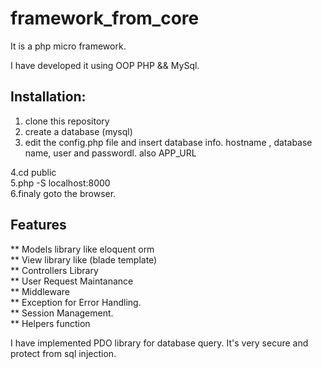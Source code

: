# framework_from_core
It is a php micro framework.

I have developed it using OOP PHP && MySql.

 
 ## Installation:
 
 1. clone this repository
 2. create a database (mysql)
 3. edit the config.php file and insert database info. 
    hostname , database name, user and passwordl. also APP_URL<br>
    
  4.cd public<br>
  5.php -S localhost:8000<br>
  6.finaly goto the browser.<br>
    
  ## Features 
  
  ** Models library like eloquent orm<br>
  ** View library like (blade template)<br>
  ** Controllers Library<br>
  ** User Request Maintanance<br>
  ** Middleware<br>
  ** Exception for Error Handling.<br>
  ** Session Management.<br>
  ** Helpers function<br>
  
  
  I have implemented PDO library for database query. It's very secure and protect from sql injection.
  
